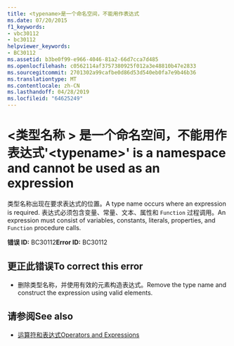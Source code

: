 ```yaml
---
title: <typename>是一个命名空间，不能用作表达式
ms.date: 07/20/2015
f1_keywords:
- vbc30112
- bc30112
helpviewer_keywords:
- BC30112
ms.assetid: b3be0f99-e966-4046-81a2-66d7cca7d485
ms.openlocfilehash: c0562114af3757380925f012a3e48810b47e2833
ms.sourcegitcommit: 2701302a99cafbe0d86d53d540eb0fa7e9b46b36
ms.translationtype: MT
ms.contentlocale: zh-CN
ms.lasthandoff: 04/28/2019
ms.locfileid: "64625249"
---
```

# <a name="typename-is-a-namespace-and-cannot-be-used-as-an-expression"></a><span data-ttu-id="e9746-102">\<类型名称 > 是一个命名空间，不能用作表达式</span><span class="sxs-lookup"><span data-stu-id="e9746-102">'\<typename>' is a namespace and cannot be used as an expression</span></span>
<span data-ttu-id="e9746-103">类型名称出现在要求表达式的位置。</span><span class="sxs-lookup"><span data-stu-id="e9746-103">A type name occurs where an expression is required.</span></span> <span data-ttu-id="e9746-104">表达式必须包含变量、常量、文本、属性和 `Function` 过程调用。</span><span class="sxs-lookup"><span data-stu-id="e9746-104">An expression must consist of variables, constants, literals, properties, and `Function` procedure calls.</span></span>  
  
 <span data-ttu-id="e9746-105">**错误 ID:** BC30112</span><span class="sxs-lookup"><span data-stu-id="e9746-105">**Error ID:** BC30112</span></span>  
  
## <a name="to-correct-this-error"></a><span data-ttu-id="e9746-106">更正此错误</span><span class="sxs-lookup"><span data-stu-id="e9746-106">To correct this error</span></span>  
  
- <span data-ttu-id="e9746-107">删除类型名称，并使用有效的元素构造表达式。</span><span class="sxs-lookup"><span data-stu-id="e9746-107">Remove the type name and construct the expression using valid elements.</span></span>  
  
## <a name="see-also"></a><span data-ttu-id="e9746-108">请参阅</span><span class="sxs-lookup"><span data-stu-id="e9746-108">See also</span></span>

- [<span data-ttu-id="e9746-109">运算符和表达式</span><span class="sxs-lookup"><span data-stu-id="e9746-109">Operators and Expressions</span></span>](../../visual-basic/programming-guide/language-features/operators-and-expressions/index.md)
